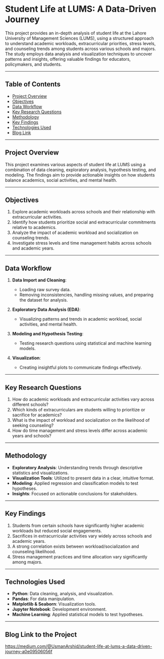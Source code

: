 # Student Life at LUMS: A Data-Driven Journey

This project provides an in-depth analysis of student life at the Lahore University of Management Sciences (LUMS), using a structured approach to understand academic workloads, extracurricular priorities, stress levels, and counseling trends among students across various schools and majors. The study employs data analysis and visualization techniques to uncover patterns and insights, offering valuable findings for educators, policymakers, and students.

---

## Table of Contents
- [Project Overview](#project-overview)
- [Objectives](#objectives)
- [Data Workflow](#data-workflow)
- [Key Research Questions](#key-research-questions)
- [Methodology](#methodology)
- [Key Findings](#key-findings)
- [Technologies Used](#technologies-used)
- [Blog Link](#blog-link-to-the-project)

---

## Project Overview
This project examines various aspects of student life at LUMS using a combination of data cleaning, exploratory analysis, hypothesis testing, and modeling. The findings aim to provide actionable insights on how students balance academics, social activities, and mental health.

---

## Objectives
1. Explore academic workloads across schools and their relationship with extracurricular activities.
2. Identify how students prioritize social and extracurricular commitments relative to academics.
3. Analyze the impact of academic workload and socialization on counseling trends.
4. Investigate stress levels and time management habits across schools and academic years.

---

## Data Workflow
1. **Data Import and Cleaning**: 
   - Loading raw survey data.
   - Removing inconsistencies, handling missing values, and preparing the dataset for analysis.

2. **Exploratory Data Analysis (EDA)**:
   - Visualizing patterns and trends in academic workload, social activities, and mental health.

3. **Modeling and Hypothesis Testing**:
   - Testing research questions using statistical and machine learning models.

4. **Visualization**:
   - Creating insightful plots to communicate findings effectively.

---

## Key Research Questions
1. How do academic workloads and extracurricular activities vary across different schools?
2. Which kinds of extracurriculars are students willing to prioritize or sacrifice for academics?
3. What is the impact of workload and socialization on the likelihood of seeking counseling?
4. How do time management and stress levels differ across academic years and schools?

---

## Methodology
- **Exploratory Analysis**: Understanding trends through descriptive statistics and visualizations.
- **Visualization Tools**: Utilized to present data in a clear, intuitive format.
- **Modeling**: Applied regression and classification models to test hypotheses.
- **Insights**: Focused on actionable conclusions for stakeholders.

---

## Key Findings
1. Students from certain schools have significantly higher academic workloads but reduced social engagements.
2. Sacrifices in extracurricular activities vary widely across schools and academic years.
3. A strong correlation exists between workload/socialization and counseling likelihood.
4. Stress management practices and time allocation vary significantly among majors.

---

## Technologies Used
- **Python**: Data cleaning, analysis, and visualization.
- **Pandas**: For data manipulation.
- **Matplotlib & Seaborn**: Visualization tools.
- **Jupyter Notebook**: Development environment.
- **Machine Learning**: Applied statistical models to test hypotheses.

---

## Blog Link to the Project

https://medium.com/@UsmanArshid/student-life-at-lums-a-data-driven-journey-a0e09506056f
